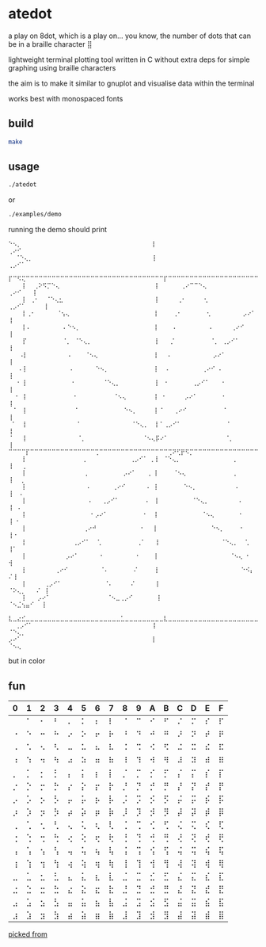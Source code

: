# atedot

a play on 8dot, which is a play on... you know, the number of dots that can be in a braille character ⣿

lightweight terminal plotting tool written in C without extra deps for simple graphing using braille characters

the aim is to make it similar to gnuplot and visualise data within the terminal

works best with monospaced fonts

## build

```bash
make
```

## usage

```bash
./atedot
```

or

```bash
./examples/demo
```

running the demo should print

```text
⠑⠢⡀                                     ⡇                                    ⢀⠔⠊
  ⠈⠑⢄⡀                                  ⡇                                 ⢀⡠⠊⠁
    ⡏⠉⠫⢍⠉⠉⠉⠉⠉⠉⠉⠉⠉⠉⠉⠉⠉⠉⠉⠉⠉⠉⠉⠉⠉⠉⠉⠉⠉⠉⠉⠉⠉⠉⠉⠉⡏⠉⠉⠉⠉⠉⠉⠉⠉⠉⠉⠉⠉⠉⠉⠉⠉⠉⠉⠉⠉⠉⠉⠉⠉⠉⠉⠉⠉⠉⠉⠉⡩⠝⠉⢹
    ⡇  ⢀⠕⠫⡉⠑⢄                           ⡇      ⢀⠔⠉⠉⠑⢄                ⢀⠔⠊   ⢸
    ⡇ ⢀⠂  ⠈⠑⢄⣂                          ⡇     ⢀⠂     ⢂            ⢀⡠⠊⠁     ⢸
    ⡇⢀⠂      ⠈⢢⢄                        ⡇    ⢀⠂       ⢂         ⡠⠔⠁        ⢸
    ⡇⠄         ⠄⠑⠢⡀                     ⡇    ⠄         ⠄     ⢀⠔⠊           ⢸
    ⡏          ⠈⡀ ⠈⠑⢄⡀                  ⡇   ⡈          ⠈⡀ ⢀⡠⠊⠁             ⢸
   ⠠⡇           ⠠    ⠈⠢⢄                ⡇  ⠠            ⡠⠔⠁                ⢸
   ⠄⡇            ⠄      ⠑⠢⡀             ⡇  ⠄         ⢀⠔⠊ ⠄                 ⢸
  ⠐ ⡇            ⠐        ⠈⠑⢄⡀          ⡇ ⠐       ⢀⡠⠊⠁   ⠐                 ⢸
  ⠂ ⡇             ⠂          ⠈⠢⢄        ⡇ ⠂     ⡠⠔⠁       ⠂                ⢸
 ⠈  ⡇             ⠈             ⠑⠢⡀     ⡇⠈   ⢀⠔⠊          ⠈                ⢸
 ⠁  ⡇              ⠁              ⠈⠑⢄⡀  ⡇⠁⢀⡠⠊⠁             ⠁               ⢸
⠈   ⡇              ⠈⡀                ⠈⠢⢄⡯⠔⠁                ⠈⡀              ⢸
⠉⠉⠉⠉⡏⠉⠉⠉⠉⠉⠉⠉⠉⠉⠉⠉⠉⠉⠉⠉⢉⠉⠉⠉⠉⠉⠉⠉⠉⠉⠉⠉⠉⠉⠉⠉⠉⢉⠝⢋⡟⠫⡉⠉⠉⠉⠉⠉⠉⠉⠉⠉⠉⠉⠉⠉⠉⠉⠉⠉⢉⠉⠉⠉⠉⠉⠉⠉⠉⠉⠉⠉⠉⠉⠉⢹⠉⠉⠉⢉
    ⡇                ⡀            ⢀⡠⠊⠁ ⡀⡇ ⠈⠑⢄⡀               ⡀             ⢸   ⡀
    ⡇                ⢀          ⡠⠔⠁   ⢀ ⡇    ⠈⠢⢄             ⢀             ⢸  ⢀
    ⡇                 ⠄      ⢀⠔⠊      ⠄ ⡇       ⠑⠢⡀           ⠄            ⢸  ⠄
    ⡇                 ⠠   ⢀⡠⠊⠁       ⠠  ⡇         ⠈⠑⢄⡀        ⠠            ⢸ ⠠
    ⡇                  ⠂⡠⠔⠁          ⠂  ⡇            ⠈⠢⢄       ⠂           ⢸ ⠂
    ⡇                ⢀⠔⠚            ⠐   ⡇               ⠑⠢⡀    ⠐           ⢸⠐
    ⡇             ⢀⡠⠊⠁  ⢁          ⢀⠁   ⡇                 ⠈⠑⢄⡀  ⢁          ⢸⠁
    ⡇           ⡠⠔⠁      ⠂         ⠂    ⡇                    ⠈⠢⢄ ⠂         ⢺
    ⡇        ⢀⠔⠊         ⠈⠄       ⠌     ⡇                       ⠑⠪⡄       ⠌⢸
    ⡇     ⢀⡠⠊⠁            ⠈⠄     ⠌      ⡇                         ⠈⠕⢄⡀   ⠌ ⢸
    ⡇   ⡠⠔⠁                ⠈⠢⣀⢀⡠⠊       ⡇                          ⠈⠢⣈⢢⣤⠊  ⢸
    ⣇⣀⣔⣊⣀⣀⣀⣀⣀⣀⣀⣀⣀⣀⣀⣀⣀⣀⣀⣀⣀⣀⣀⣀⣀⣀⣁⣀⣀⣀⣀⣀⣀⣀⣀⣀⣇⣀⣀⣀⣀⣀⣀⣀⣀⣀⣀⣀⣀⣀⣀⣀⣀⣀⣀⣀⣀⣀⣀⣀⣀⣀⣀⣀⣀⣀⣁⣀⣑⣢⣀⣸
  ⢀⡠⠊⠁                                  ⡇                                 ⠈⠑⢄⡀
⡠⠔⠁                                     ⡇                                    ⠈⠢⢄
```

but in color

## fun

|0|1|2|3|4|5|6|7|8|9|A|B|C|D|E|F|
|-|-|-|-|-|-|-|-|-|-|-|-|-|-|-|-|
| |⠁|⠂|⠃|⠄|⠅|⠆|⠇|⠈|⠉|⠊|⠋|⠌|⠍|⠎|⠏|
|⠐|⠑|⠒|⠓|⠔|⠕|⠖|⠗|⠘|⠙|⠚|⠛|⠜|⠝|⠞|⠟|
|⠠|⠡|⠢|⠣|⠤|⠥|⠦|⠧|⠨|⠩|⠪|⠫|⠬|⠭|⠮|⠯|
|⠰|⠱|⠲|⠳|⠴|⠵|⠶|⠷|⠸|⠹|⠺|⠻|⠼|⠽|⠾|⠿|
|⡀|⡁|⡂|⡃|⡄|⡅|⡆|⡇|⡈|⡉|⡊|⡋|⡌|⡍|⡎|⡏|
|⡐|⡑|⡒|⡓|⡔|⡕|⡖|⡗|⡘|⡙|⡚|⡛|⡜|⡝|⡞|⡟|
|⡠|⡡|⡢|⡣|⡤|⡥|⡦|⡧|⡨|⡩|⡪|⡫|⡬|⡭|⡮|⡯|
|⡰|⡱|⡲|⡳|⡴|⡵|⡶|⡷|⡸|⡹|⡺|⡻|⡼|⡽|⡾|⡿|
|⢀|⢁|⢂|⢃|⢄|⢅|⢆|⢇|⢈|⢉|⢊|⢋|⢌|⢍|⢎|⢏|
|⢐|⢑|⢒|⢓|⢔|⢕|⢖|⢗|⢘|⢙|⢚|⢛|⢜|⢝|⢞|⢟|
|⢠|⢡|⢢|⢣|⢤|⢥|⢦|⢧|⢨|⢩|⢪|⢫|⢬|⢭|⢮|⢯|
|⢰|⢱|⢲|⢳|⢴|⢵|⢶|⢷|⢸|⢹|⢺|⢻|⢼|⢽|⢾|⢿|
|⣀|⣁|⣂|⣃|⣄|⣅|⣆|⣇|⣈|⣉|⣊|⣋|⣌|⣍|⣎|⣏|
|⣐|⣑|⣒|⣓|⣔|⣕|⣖|⣗|⣘|⣙|⣚|⣛|⣜|⣝|⣞|⣟|
|⣠|⣡|⣢|⣣|⣤|⣥|⣦|⣧|⣨|⣩|⣪|⣫|⣬|⣭|⣮|⣯|
|⣰|⣱|⣲|⣳|⣴|⣵|⣶|⣷|⣸|⣹|⣺|⣻|⣼|⣽|⣾|⣿|

[picked from](https://en.wikipedia.org/wiki/Braille_Patterns#Block)
